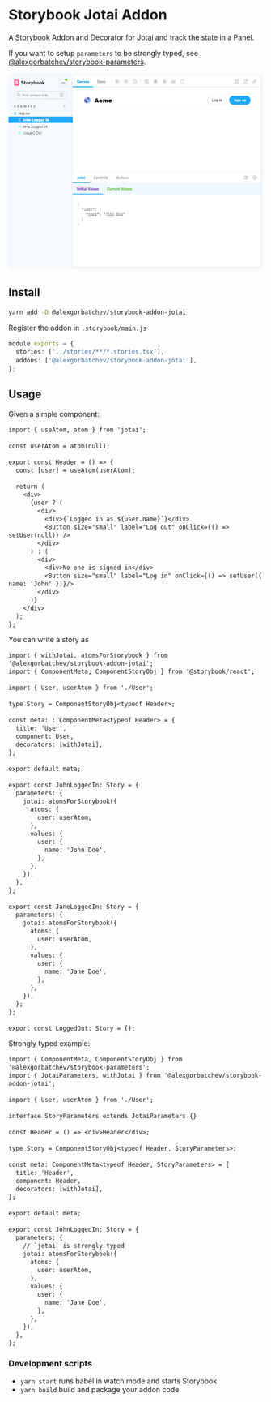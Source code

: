 # Storybook Jotai Addon

A [Storybook](https://storybook.js.org/) Addon and Decorator for [Jotai](https://jotai.org) and track the state in a Panel.

If you want to setup `parameters` to be strongly typed, see [@alexgorbatchev/storybook-parameters](https://github.com/alexgorbatchev/storybook-parameters).

![](./screenshot.png)

## Install

```sh
yarn add -D @alexgorbatchev/storybook-addon-jotai
```

Register the addon in `.storybook/main.js`

```ts
module.exports = {
  stories: ['../stories/**/*.stories.tsx'],
  addons: ['@alexgorbatchev/storybook-addon-jotai'],
};
```

## Usage

Given a simple component:

```tsx
import { useAtom, atom } from 'jotai';

const userAtom = atom(null);

export const Header = () => {
  const [user] = useAtom(userAtom);

  return (
    <div>
      {user ? (
        <div>
          <div>{`Logged in as ${user.name}`}</div>
          <Button size="small" label="Log out" onClick={() => setUser(null)} />
        </div>
      ) : (
        <div>
          <div>No one is signed in</div>
          <Button size="small" label="Log in" onClick={() => setUser({ name: 'John' })}/>
        </div>
      )}
    </div>
  );
};
```

You can write a story as

```tsx
import { withJotai, atomsForStorybook } from '@alexgorbatchev/storybook-addon-jotai';
import { ComponentMeta, ComponentStoryObj } from '@storybook/react';

import { User, userAtom } from './User';

type Story = ComponentStoryObj<typeof Header>;

const meta: : ComponentMeta<typeof Header> = {
  title: 'User',
  component: User,
  decorators: [withJotai],
};

export default meta;

export const JohnLoggedIn: Story = {
  parameters: {
    jotai: atomsForStorybook({
      atoms: {
        user: userAtom,
      },
      values: {
        user: {
          name: 'John Doe',
        },
      },
    }),
  },
};

export const JaneLoggedIn: Story = {
  parameters: {
    jotai: atomsForStorybook({
      atoms: {
        user: userAtom,
      },
      values: {
        user: {
          name: 'Jane Doe',
        },
      },
    }),
  };
};

export const LoggedOut: Story = {};
```

Strongly typed example:

```tsx
import { ComponentMeta, ComponentStoryObj } from '@alexgorbatchev/storybook-parameters';
import { JotaiParameters, withJotai } from '@alexgorbatchev/storybook-addon-jotai';

import { User, userAtom } from './User';

interface StoryParameters extends JotaiParameters {}

const Header = () => <div>Header</div>;

type Story = ComponentStoryObj<typeof Header, StoryParameters>;

const meta: ComponentMeta<typeof Header, StoryParameters> = {
  title: 'Header',
  component: Header,
  decorators: [withJotai],
};

export default meta;

export const JohnLoggedIn: Story = {
  parameters: {
    // `jotai` is strongly typed
    jotai: atomsForStorybook({
      atoms: {
        user: userAtom,
      },
      values: {
        user: {
          name: 'Jane Doe',
        },
      },
    }),
  },
};
```

### Development scripts

- `yarn start` runs babel in watch mode and starts Storybook
- `yarn build` build and package your addon code
